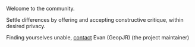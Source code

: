 Welcome to the community.

Settle differences by offering and accepting constructive critique, within desired privacy.

Finding yourselves unable, [contact](https://geopjr.dev/contact) Evan (GeopJR) (the project maintainer)
